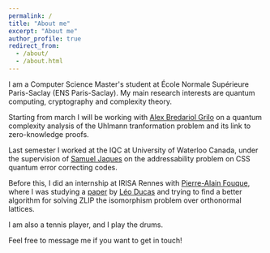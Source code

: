 ```yaml
---
permalink: /
title: "About me"
excerpt: "About me"
author_profile: true
redirect_from: 
  - /about/
  - /about.html
---
```


I am a Computer Science Master's student at École Normale Supérieure Paris-Saclay (ENS Paris-Saclay). My main research interests are quantum computing, cryptography and complexity theory. 

Starting from march I will be working with [Alex Bredariol Grilo](https://abgrilo.github.io/) on a quantum complexity analysis of the Uhlmann tranformation problem and its link to zero-knowledge proofs. 

Last semester I worked at the IQC at University of Waterloo Canada, under the supervision of [Samuel Jaques](https://sam-jaques.appspot.com/) on the addressability problem on CSS quantum error correcting codes.

Before this, I did an internship at IRISA Rennes with [Pierre-Alain Fouque](https://www.di.ens.fr/~fouque/), where I was studying a [paper](https://jerome-guyot.github.io/files/ducas_paper.pdf) by [Léo Ducas](https://homepages.cwi.nl/~ducas/) and trying to find a better algorithm for solving ZLIP the isomorphism problem over orthonormal lattices.

I am also a tennis player, and I play the drums. 

Feel free to message me if you want to get in touch!
